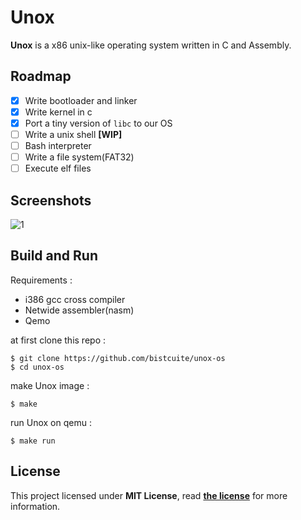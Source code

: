 # Unox
**Unox** is a x86 unix-like operating system written in C and Assembly.

## Roadmap
- [x] Write bootloader and linker
- [x] Write kernel in c
- [x] Port a tiny version of `libc` to our OS
- [ ] Write a unix shell **[WIP]**
- [ ] Bash interpreter
- [ ] Write a file system(FAT32)
- [ ] Execute elf files

## Screenshots
![1](assets/Capture.PNG)

## Build and Run
Requirements :
- i386 gcc cross compiler
- Netwide assembler(nasm)
- Qemo

at first clone this repo :
```
$ git clone https://github.com/bistcuite/unox-os
$ cd unox-os
```

make Unox image :
```
$ make
```

run Unox on qemu :
```
$ make run
```

## License
This project licensed under **MIT License**, read **[the license](LICENSE)** for more information.
